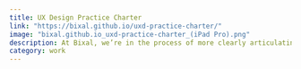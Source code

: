 ```yaml
---
title: UX Design Practice Charter
link: "https://bixal.github.io/uxd-practice-charter/"
image: "bixal.github.io_uxd-practice-charter_(iPad Pro).png"
description: At Bixal, we’re in the process of more clearly articulating our practices across the organization. This charter represents my and my team’s thinking of what we do and how we do it. I built the site in Webflow and migrated it to GitHub.
category: work
---
```


